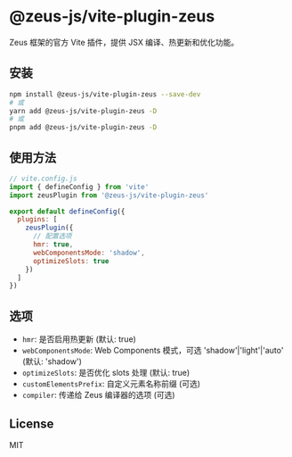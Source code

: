 # @zeus-js/vite-plugin-zeus

Zeus 框架的官方 Vite 插件，提供 JSX 编译、热更新和优化功能。

## 安装

```bash
npm install @zeus-js/vite-plugin-zeus --save-dev
# 或
yarn add @zeus-js/vite-plugin-zeus -D
# 或
pnpm add @zeus-js/vite-plugin-zeus -D
```

## 使用方法

```js
// vite.config.js
import { defineConfig } from 'vite'
import zeusPlugin from '@zeus-js/vite-plugin-zeus'

export default defineConfig({
  plugins: [
    zeusPlugin({
      // 配置选项
      hmr: true,
      webComponentsMode: 'shadow',
      optimizeSlots: true
    })
  ]
})
```

## 选项

- `hmr`: 是否启用热更新 (默认: true)
- `webComponentsMode`: Web Components 模式，可选 'shadow'|'light'|'auto' (默认: 'shadow')
- `optimizeSlots`: 是否优化 slots 处理 (默认: true)
- `customElementsPrefix`: 自定义元素名称前缀 (可选)
- `compiler`: 传递给 Zeus 编译器的选项 (可选)

## License

MIT
